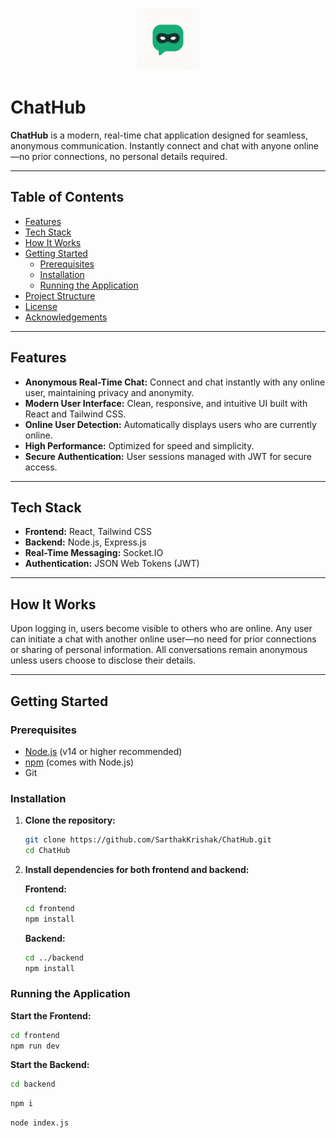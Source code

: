 <p align="center">
  <img src="./frontend/public/image1.png" alt="ChatHub Logo" width="100" />
</p>

# ChatHub

**ChatHub** is a modern, real-time chat application designed for seamless, anonymous communication. Instantly connect and chat with anyone online—no prior connections, no personal details required.

---

## Table of Contents

- [Features](#features)
- [Tech Stack](#tech-stack)
- [How It Works](#how-it-works)
- [Getting Started](#getting-started)
  - [Prerequisites](#prerequisites)
  - [Installation](#installation)
  - [Running the Application](#running-the-application)
- [Project Structure](#project-structure)
- [License](#license)
- [Acknowledgements](#acknowledgements)

---

## Features

- **Anonymous Real-Time Chat:** Connect and chat instantly with any online user, maintaining privacy and anonymity.
- **Modern User Interface:** Clean, responsive, and intuitive UI built with React and Tailwind CSS.
- **Online User Detection:** Automatically displays users who are currently online.
- **High Performance:** Optimized for speed and simplicity.
- **Secure Authentication:** User sessions managed with JWT for secure access.

---

## Tech Stack

- **Frontend:** React, Tailwind CSS
- **Backend:** Node.js, Express.js
- **Real-Time Messaging:** Socket.IO
- **Authentication:** JSON Web Tokens (JWT)

---

## How It Works

Upon logging in, users become visible to others who are online. Any user can initiate a chat with another online user—no need for prior connections or sharing of personal information. All conversations remain anonymous unless users choose to disclose their details.

---

## Getting Started

### Prerequisites

- [Node.js](https://nodejs.org/) (v14 or higher recommended)
- [npm](https://www.npmjs.com/) (comes with Node.js)
- Git

### Installation

1. **Clone the repository:**

   ```bash
   git clone https://github.com/SarthakKrishak/ChatHub.git
   cd ChatHub
   ```

2. **Install dependencies for both frontend and backend:**

   **Frontend:**

   ```bash
   cd frontend
   npm install
   ```

   **Backend:**

   ```bash
   cd ../backend
   npm install
   ```

### Running the Application

**Start the Frontend:**

```bash
cd frontend
npm run dev
```

**Start the Backend:**

```bash
cd backend
```

```bash
npm i
```

```bash
node index.js
```



